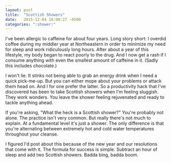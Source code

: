 ```yaml
---
layout: post
title:  "Scottish Showers"
date:   2015-12-04 10:00:27 -0500
categories: ":shower:"
---
```


<p>I've been allergic to caffeine for about four years. Long story short: I overdid coffee during my middler year at Northeastern in order to minimize my need for sleep and work ridiculously long hours. After about a year of this lifestyle, my body began to react poorly to the drug. And I now get a rash if I consume anything with even the smallest amount of caffeine in it. (Sadly this includes chocolate.)</p>

<p>I won't lie. It stinks not being able to grab an energy drink when I need a quick pick-me-up. But you can either mope about your problems or attack them head on. And I for one prefer the latter. So a productivity hack that I've discovered has been to take Scottish showers when I'm feeling sluggish. They work wonders. You leave the shower feeling rejuvenated and ready to tackle anything ahead.</p> 

<p>If you're asking, "What the heck is a Scottish shower?" You're probably not alone. The practice isn't very common. But really there's not much to explain. At a fundamental level it's just a shower. The only difference is that you're alternating between extremely hot and cold water temperatures throughout your cleanse.</p>

<p>I figured I'd post about this because of the new year and our resolutions that come with it. The formula for success is simple. Subtract an hour of sleep and add two Scottish showers. Badda bing, badda boom.</p>
